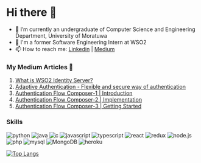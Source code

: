 # Hi there 👋

<!--
**HimashiRathnayake/HimashiRathnayake** is a ✨ _special_ ✨ repository because its `README.md` (this file) appears on your GitHub profile.

Here are some ideas to get you started:

- 🔭 I’m currently working on ...
- 🌱 I’m currently learning ...
- 👯 I’m looking to collaborate on ...
- 🤔 I’m looking for help with ...
- 💬 Ask me about ...
- 📫 How to reach me: ...
- 😄 Pronouns: ...
- ⚡ Fun fact: ...
-->

- 🌱 I’m currently an undergraduate of Computer Science and Engineering Department, University of Moratuwa
- 🔭 I'm a former Software Engineering Intern at WSO2
- 📫 How to reach me: [Linkedin](https://lk.linkedin.com/public-profile/in/himashirathnayake) | [Medium](https://himashirathnayake.medium.com/)

### My Medium Articles 📝
1. [What is WSO2 Identity Server?](https://himashirathnayake.medium.com/what-is-wso2-identity-server-63edf7c75d23)
2. [Adaptive Authentication - Flexible and secure way of authentication](https://himashirathnayake.medium.com/adaptive-authentication-33fb7b7efef8)
3. [Authentication Flow Composer-1 | Introduction](https://himashirathnayake.medium.com/adaptive-authentication-flow-composer-1-introduction-3fcab698ca3)
4. [Authentication Flow Composer-2 | Implementation](https://himashirathnayake.medium.com/authentication-flow-composer-2-implementation-fe50a29403fe)
5. [Authentication Flow Composer-3 | Getting Started](https://himashirathnayake.medium.com/authentication-flow-composer-3-getting-started-33d731ba8c8b)


<!-- <a target="_blank" href="https://github-readme-medium-recent-article.vercel.app/medium/@himashirathnayake/4"><img src="https://github-readme-medium-recent-article.vercel.app/medium/@himashirathnayake/4" alt="Recent Article 4">
<a target="_blank" href="https://github-readme-medium-recent-article.vercel.app/medium/@himashirathnayake/3"><img src="https://github-readme-medium-recent-article.vercel.app/medium/@himashirathnayake/3" alt="Recent Article 3">
<a target="_blank" href="https://github-readme-medium-recent-article.vercel.app/medium/@himashirathnayake/0"><img src="https://github-readme-medium-recent-article.vercel.app/medium/@himashirathnayake/0" alt="Recent Article 0">
<a target="_blank" href="https://github-readme-medium-recent-article.vercel.app/medium/@himashirathnayake/1"><img src="https://github-readme-medium-recent-article.vercel.app/medium/@himashirathnayake/1" alt="Recent Article 1">
<a target="_blank" href="https://github-readme-medium-recent-article.vercel.app/medium/@himashirathnayake/2"><img src="https://github-readme-medium-recent-article.vercel.app/medium/@himashirathnayake/2" alt="Recent Article 2"> -->

### Skills
![python](https://img.shields.io/badge/Python-000000?style=for-the-badge&logo=Python&logoColor=#3776AB)
![java](https://img.shields.io/badge/Java-000000?style=for-the-badge&logo=Java&logoColor=#007396)
![c](https://img.shields.io/badge/C-000000?style=for-the-badge&logo=C&logoColor=#A8B9CC)
![javascript](https://img.shields.io/badge/JavaScript-000000?style=for-the-badge&logo=JavaScript&logoColor=#007396)
![typescript](https://img.shields.io/badge/TypeScript-000000?style=for-the-badge&logo=TypeScript&logoColor=#3178C6)
![react](https://img.shields.io/badge/React-000000?style=for-the-badge&logo=React&logoColor=#61DAFB)
![redux](https://img.shields.io/badge/redux-000000?style=for-the-badge&logo=Redux&logoColor=#764ABC)
![node.js](https://img.shields.io/badge/Node.js-000000?style=for-the-badge&logo=Node.js&logoColor=#339933)
![php](https://img.shields.io/badge/PHP-000000?style=for-the-badge&logo=PHP&logoColor=#777BB4)
![mysql](https://img.shields.io/badge/mysql-000000?style=for-the-badge&logo=MySQL&logoColor=#4479A1)
![MongoDB](https://img.shields.io/badge/MongoDB-000000?style=for-the-badge&logo=MongoDB&logoColor=#47A248)
![heroku](https://img.shields.io/badge/Heroku-000000?style=for-the-badge&logo=Heroku&logoColor=#430098)

[![Top Langs](https://github-readme-stats.vercel.app/api/top-langs/?username=himashirathnayake&layout=compact&theme=dracula)](https://github.com/himashirathnayake/github-readme-stats)
